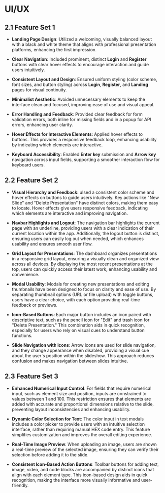 # UI/UX

## 2.1 Feature Set 1

- **Landing Page Design**: Utilized a welcoming, visually balanced layout with 
a black and white theme that aligns with professional presentation platforms, 
enhancing the first impression.

- **Clear Navigation**: Included prominent, distinct **Login** and **Register** 
buttons with clear hover effects to encourage interaction and guide users 
intuitively.

- **Consistent Layout and Design**: Ensured uniform styling (color scheme, 
font sizes, and button styling) across **Login**, **Register**, and **Landing** 
pages for visual continuity.

- **Minimalist Aesthetic**: Avoided unnecessary elements to keep the interface 
clean and focused, improving ease of use and visual appeal.
- **Error Handling and Feedback**: Provided clear feedback for form validation 
errors, both inline for missing fields and in a popup for API errors, enhancing 
user clarity.

- **Hover Effects for Interactive Elements**: Applied hover effects to buttons.
This provides a responsive feedback loop, enhancing usability 
by indicating which elements are interactive.

- **Keyboard Accessibility**: Enabled **Enter key** submission and **Arrow key** 
navigation across input fields, supporting a smoother interaction flow for 
keyboard users.

## 2.2 Feature Set 2

- **Visual Hierarchy and Feedback**:  uIsed a consistent color scheme and hover
 effects on buttons to guide users intuitively. Key actions like "New Slide" and
  "Delete Presentation" have distinct colors, making them easy to locate. 
  Hover effects give users responsive feedback, indicating which elements are 
  interactive and improving navigation.

- **Navbar Highlights and Logout**: The navigation bar highlights the current 
page with an underline, providing users with a clear indication of their current
 location within the app. Additionally, the logout button is distinct, ensuring 
 users can easily log out when needed, which enhances usability and ensures 
 smooth user flow.

- **Grid Layout for Presentations**: The dashboard organizes presentations in a
 responsive grid layout, ensuring a visually clean and organized view across 
 all devices. By displaying the most recent presentations at the top, users can 
 quickly access their latest work, enhancing usability and convenience.

 - **Modal Usability**: Modals for creating new presentations and editing 
 thumbnails have been designed to focus on clarity and ease of use. 
 By separating thumbnail options (URL or file upload) with toggle buttons, 
 users have a clear choice, with each option providing real-time feedback or 
 previews.

- **Icon-Based Buttons**: Each major button includes an icon paired with 
descriptive text, such as the pencil icon for "Edit" and trash icon for 
"Delete Presentation." This combination aids in quick recognition, especially 
for users who rely on visual cues to understand button functions.

- **Slide Navigation with Icons**: Arrow icons are used for slide navigation, 
and they change appearance when disabled, providing a visual cue about the 
user's position within the slideshow. This approach reduces confusion and makes 
navigation between slides intuitive.

## 2.3 Feature Set 3

- **Enhanced Numerical Input Control**: For fields that require numerical input,
 such as element size and position, inputs are constrained to values between 1 
 and 100. This restriction ensures that elements are added with accurate and 
 proportional dimensions relative to the slide, preventing layout 
 inconsistencies and enhancing usability.

- **Dynamic Color Selection for Text**: The color input in text modals includes 
a color picker to provide users with an intuitive selection interface, rather 
than requiring manual HEX code entry. This feature simplifies customization and 
improves the overall editing experience.

- **Real-Time Image Preview**: When uploading an image, users are shown a 
real-time preview of the selected image, ensuring they can verify their 
selection before adding it to the slide.

- **Consistent Icon-Based Action Buttons**: Toolbar buttons for adding text, 
image, video, and code blocks are accompanied by distinct icons that align with 
each element type. This icon-based design aids in quick recognition, making the 
interface more visually informative and user-friendly.
